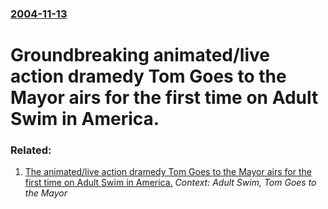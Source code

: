 ### [2004-11-13](/news/2004/11/13/index.md)

#  Groundbreaking animated/live action dramedy Tom Goes to the Mayor airs for the first time on Adult Swim in America.




### Related:

1. [ The animated/live action dramedy Tom Goes to the Mayor airs for the first time on Adult Swim in America.](/news/2004/11/14/the-animated-live-action-dramedy-tom-goes-to-the-mayor-airs-for-the-first-time-on-adult-swim-in-america.md) _Context: Adult Swim, Tom Goes to the Mayor_

